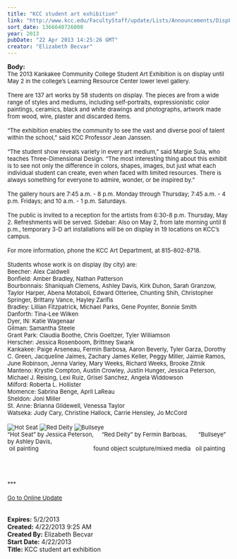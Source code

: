 ```yaml
---
title: "KCC student art exhibition"
link: "http://www.kcc.edu/FacultyStaff/update/Lists/Announcements/DispForm.aspx?ID=1088"
sort_date: 1366640726000
year: 2013
pubDate: "22 Apr 2013 14:25:26 GMT"
creator: "Elizabeth Becvar"
---
```


<div><b>Body:</b> <div class="ExternalClass6F2F63EA346F480B933824FAAC43896C">
<div><font size="2">The 2013 Kankakee Community College Student Art Exhibition is on display until May 2 in the college’s Learning Resource Center lower level gallery.</font></div><font size="2">
<div><br />There are 137 art works by 58 students on display. The pieces are from a wide range of styles and mediums, including self-portraits, expressionistic color paintings, ceramics, black and white drawings and photographs, artwork made from wood, wire, plaster and discarded items.</div>
<div><br />“The exhibition enables the community to see the vast and diverse pool of talent within the school,” said KCC Professor Jean Janssen.</div>
<div> </div>
<div>“The student show reveals variety in every art medium,” said Margie Sula, who teaches Three-Dimensional Design. “The most interesting thing about this exhibit is to see not only the difference in colors, shapes, images, but just what each individual student can create, even when faced with limited resources. There is always something for everyone to admire, wonder, or be inspired by.”</div>
<div><br />The gallery hours are 7:45 a.m. - 8 p.m. Monday through Thursday; 7:45 a.m. - 4 p.m. Fridays; and 10 a.m. - 1 p.m. Saturdays.</div>
<div><br />The public is invited to a reception for the artists from 6:30-8 p.m. Thursday, May 2. Refreshments will be served. Sidebar: Also on May 2, from late morning until 8 p.m., temporary 3-D art installations will be on display in 19 locations on KCC’s campus.</div>
<div><br />For more information, phone the KCC Art Department, at 815-802-8718.</div>
<div><br />Students whose work is on display (by city) are:<br />Beecher: Alex Caldwell</font></div>
<div><font size="2">Bonfield: Amber Bradley, Nathan Patterson</font></div>
<div><font size="2">Bourbonnais: Shaniquah Clemens, Ashley Davis, Kirk Duhon, Sarah Granzow, Taylor Harper, Abena Motaboli, Edward Otterlee, Chunting Shih, Christopher Springer, Brittany Vance, Hayley Zarifis</font></div>
<div><font size="2">Bradley: Lillian Fitzpatrick, Michael Parks, Gene Poynter, Bonnie Smith</font></div>
<div><font size="2">Danforth: Tina-Lee Wilken</font></div>
<div><font size="2">Dyer, IN: Katie Wagenaar</font></div>
<div><font size="2">Gilman: Samantha Steele</font></div>
<div><font size="2">Grant Park: Claudia Boothe, Chris Goeltzer, Tyler Williamson</font></div>
<div><font size="2">Herscher: Jessica Rosenboom, Brittney Swank</font></div>
<div><font size="2">Kankakee: Paige Arseneau, Fermin Barbosa, Aaron Beverly, Tyler Garza, Dorothy C. Green, Jacqueline Jaimes, Zachary James Keller, Peggy Miller, Jaimie Ramos, June Robinson, Jenna Varley, Mary Weeks, Richard Weeks, Brooke Zitnik</font></div>
<div><font size="2">Manteno: Krystle Compton, Austin Crowley, Justin Hunger, Jessica Peterson, Michael J. Reising, Lexi Ruiz, Grisel Sanchez, Angela Widdowson</font></div>
<div><font size="2">Milford: Roberta L. Hollister</font></div>
<div><font size="2">Momence: Sabrina Benge, April LaReau</font></div>
<div><font size="2">Sheldon: Joni Miller</font></div>
<div><font size="2">St. Anne: Brianna Glidewell, Venessa Taylor</font></div>
<div><font size="2">Watseka: Judy Cary, Christine Hallock, Carrie Hensley, Jo McCord</font></div>
<div><br /><font size="2"><img alt="Hot Seat" src="/FacultyStaff/update/PublishingImages/Hot-Seat-web.jpg" /> <img alt="Red Deity" src="/FacultyStaff/update/PublishingImages/Red-Deity-web.jpg" /> <img alt="Bullseye" src="/FacultyStaff/update/PublishingImages/Bullseye-web.jpg" /></font></div>
<div><font size="2"></font></div>
<div><font size="2"></font></div>
<div><font size="2">
<div><font size="2">
<div><font size="2">“Hot Seat” by Jessica Peterson,     “Red Deity” by Fermin Barboas,       “Bullseye” by Ashley Davis,</font></div>
<div><font size="2"> oil painting                                  found object sculpture/mixed media   oil painting</font></div>
<div><font size="2"></font> </div>
<div><font size="2"></font> </div>
<div><font size="2"></font> </div>
<div><font size="2"></font> </div>
<div><font size="2">***</font></div>
<div><font size="2"></font> </div>
<div><font size="2"><a href="/FacultyStaff/update/Pages/dailyupdate.aspx">Go to Online Update</a></font><font size="2"></font></div>
<div><font size="2"></font> </div>
<div><font size="2"></font> </div></div></font></font></div></div></div>
<div><b>Expires:</b> 5/2/2013</div>
<div><b>Created:</b> 4/22/2013 9:25 AM</div>
<div><b>Created By:</b> Elizabeth Becvar</div>
<div><b>Start Date:</b> 4/22/2013</div>
<div><b>Title:</b> KCC student art exhibition</div>
